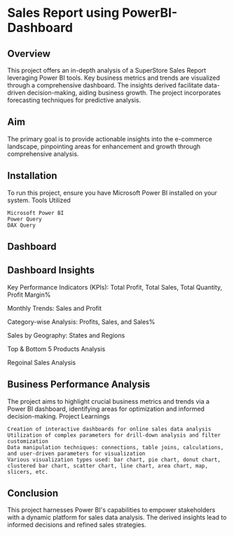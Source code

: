 # Sales Report using PowerBI-Dashboard

## Overview

This project offers an in-depth analysis of a SuperStore Sales Report leveraging Power BI tools. Key business metrics and trends are visualized through a comprehensive dashboard. The insights derived facilitate data-driven decision-making, aiding business growth. The project incorporates forecasting techniques for predictive analysis.

## Aim
The primary goal is to provide actionable insights into the e-commerce landscape, pinpointing areas for enhancement and growth through comprehensive analysis.

## Installation

To run this project, ensure you have Microsoft Power BI installed on your system.
Tools Utilized

    Microsoft Power BI
    Power Query
    DAX Query

## Dashboard






## Dashboard Insights

Key Performance Indicators (KPIs): Total Profit, Total Sales, Total Quantity, Profit Margin%

Monthly Trends: Sales and Profit

Category-wise Analysis: Profits, Sales, and Sales%

Sales by Geography: States and Regions

Top & Bottom 5 Products Analysis

Regoinal Sales Analysis

## Business Performance Analysis

The project aims to highlight crucial business metrics and trends via a Power BI dashboard, identifying areas for optimization and informed decision-making.
Project Learnings

    Creation of interactive dashboards for online sales data analysis
    Utilization of complex parameters for drill-down analysis and filter customization
    Data manipulation techniques: connections, table joins, calculations, and user-driven parameters for visualization
    Various visualization types used: bar chart, pie chart, donut chart, clustered bar chart, scatter chart, line chart, area chart, map, slicers, etc.

## Conclusion
This project harnesses Power BI's capabilities to empower stakeholders with a dynamic platform for sales data analysis. The derived insights lead to informed decisions and refined sales strategies.
